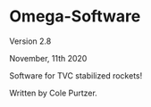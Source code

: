 # Omega-Software

Version 2.8

November, 11th 2020 

Software for TVC stabilized rockets!

Written by Cole Purtzer.





